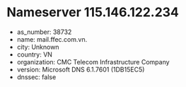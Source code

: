 # Nameserver 115.146.122.234

* as_number: 38732
* name: mail.ffec.com.vn.
* city: Unknown
* country: VN
* organization: CMC Telecom Infrastructure Company
* version: Microsoft DNS 6.1.7601 (1DB15EC5)
* dnssec: false
